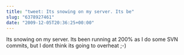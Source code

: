 ```yaml
---
title: "tweet: Its snowing on my server. Its be"
slug: "6378927461"
date: "2009-12-05T20:36:25+00:00"
---
```

Its snowing on my server. Its been running at 200% as I do some SVN commits, but I dont think its going to overheat ;-)